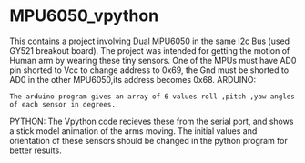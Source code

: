 # MPU6050_vpython
This contains a project involving Dual MPU6050 in the same I2c Bus (used GY521 breakout board).
The project was intended for getting the motion of Human arm by wearing these tiny sensors.
One of the MPUs must have AD0 pin shorted to Vcc to change address to 0x69,
the Gnd must be shorted to AD0 in the other MPU6050,its address becomes 0x68.
  ARDUINO:

    The arduino program gives an array of 6 values roll ,pitch ,yaw angles of each sensor in degrees.
  
  PYTHON:
    The Vpython code recieves these from the serial port, and shows a stick model animation of the arms moving.
    The initial values and orientation of these sensors should be changed in the python program for better results.
